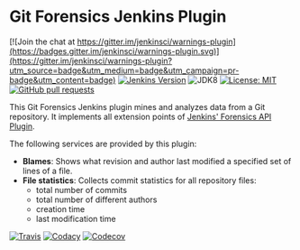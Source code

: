 # Git Forensics Jenkins Plugin

[![Join the chat at https://gitter.im/jenkinsci/warnings-plugin](https://badges.gitter.im/jenkinsci/warnings-plugin.svg)](https://gitter.im/jenkinsci/warnings-plugin?utm_source=badge&utm_medium=badge&utm_campaign=pr-badge&utm_content=badge)
[![Jenkins Version](https://img.shields.io/badge/Jenkins-2.121.1-green.svg)](https://jenkins.io/download/)
![JDK8](https://img.shields.io/badge/jdk-8-yellow.svg)
[![License: MIT](https://img.shields.io/badge/license-MIT-yellow.svg)](https://opensource.org/licenses/MIT)
[![GitHub pull requests](https://img.shields.io/github/issues-pr/jenkinsci/git-forensics-plugin.svg)](https://github.com/jenkinsci/git-forensics-plugin/pulls)

This Git Forensics Jenkins plugin mines and analyzes data from a Git repository. It implements all extension points of
[Jenkins' Forensics API Plugin](https://github.com/jenkinsci/forensics-api-plugin).

The following services are provided by this plugin:
- **Blames**: Shows what revision and author last modified a specified set of lines of a file.
- **File statistics**: Collects commit statistics for all repository files:
    - total number of commits
    - total number of different authors
    - creation time
    - last modification time


[![Travis](https://img.shields.io/travis/jenkinsci/git-forensics-plugin/master.svg?logo=travis&label=travis%20build&logoColor=white)](https://travis-ci.org/jenkinsci/git-forensics-plugin)
[![Codacy](https://api.codacy.com/project/badge/Grade/6f1e586841f7419bb40973862c8871aa)](https://www.codacy.com/app/jenkinsci/git-forensics-plugin?utm_source=github.com&amp;utm_medium=referral&amp;utm_content=jenkinsci/git-forensics-plugin&amp;utm_campaign=Badge_Grade)
[![Codecov](https://img.shields.io/codecov/c/github/jenkinsci/git-forensics-plugin.svg)](https://codecov.io/gh/jenkinsci/git-forensics-plugin)
